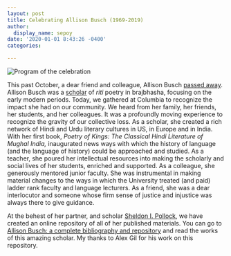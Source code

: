 ```yaml
---
layout: post
title: Celebrating Allison Busch (1969-2019)
author:
  display_name: sepoy
date: '2020-01-01 8:43:26 -0400'
categories:

---
```


![Program of the celebration]({{site.baseurl}}/img/uploads/2020/Busch2020.jpeg)

This past October, a dear friend and colleague, Allison Busch [passed away](https://mesaas.columbia.edu/to-friends-and-colleagues-of-professor-allison-busch/). Allison Busch was a [scholar](https://thewire.in/culture/allison-busch-tribute-brajbhasha) of *riti* poetry in brajbhasha, focusing on the early modern periods. Today, we gathered at Columbia to recognize the impact she had on our community. We heard from her family, her friends, her students, and her colleagues. It was a profoundly moving experience to recognize the gravity of our collective loss. As a scholar, she created a rich network of Hindi and Urdu literary cultures in US, in Europe and in India. With her first book, *Poetry of Kings: The Classical Hindi Literature of Mughal India,* inaugurated news ways with which the history of language (and the language of history) could be approached and studied. As a teacher, she poured her intellectual resources into making the scholarly and social lives of her students, enriched and supported. As a colleague, she generously mentored junior faculty. She was instrumental in making material changes to the ways in which the University treated (and paid) ladder rank faculty and language lecturers. As a friend, she was a dear interlocutor and someone whose firm sense of justice and injustice was always there to give guidance.

At the behest of her partner, and scholar [Sheldon I. Pollock](http://www.sheldonpollock.com), we have created an online repository of all of her published materials. You can go to [Allison Busch: a complete bibliography and repository](https://allison-busch.github.io/) and read the works of this amazing scholar. My thanks to Alex Gil for his work on this repository.
